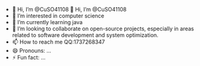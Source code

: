 - 👋 Hi, I’m @CuSO41108 👋 Hi, I’m @CuSO41108
- 👀 I’m interested in computer science
- 🌱 I’m currently learning java
- 💞️ I’m looking to collaborate on open-source projects, especially in areas related to software development and system optimization. 
- 📫 How to reach me QQ:1737268347
- 😄 Pronouns: ...
- ⚡ Fun fact: ...

<!---
CuSO41108/CuSO41108 is a ✨ special ✨ repository because its `README.md` (this file) appears on your GitHub profile.
You can click the Preview link to take a look at your changes.
--->
